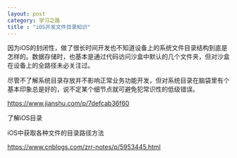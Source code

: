 ```yaml
---
layout: post
category: 学习之路
title : "iOS开发文件目录知识"
---
```




因为iOS的封闭性，做了很长时间开发也不知道设备上的系统文件目录结构到底是怎样的。数据存储时，也基本是通过代码访问沙盒中默认的几个文件夹，但对沙盒在设备上的全路径未必关注过。

尽管不了解系统目录存放并不影响正常业务功能开发，但对系统目录在脑袋里有个基本印象总是好的，说不定某个细节点就可避免犯常识性的低级错误。



https://www.jianshu.com/p/7defcab36f60



了解iOS目录



iOS中获取各种文件的目录路径方法

https://www.cnblogs.com/zrr-notes/p/5953445.html